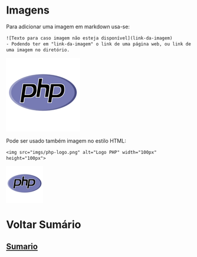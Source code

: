 # Imagens
Para adicionar uma imagem em markdown usa-se:

```
![Texto para caso imagem não esteja disponível](link-da-imagem)
- Podendo ter em "link-da-imagem" o link de uma página web, ou link de uma imagem no diretório.
```

![Logo PHP](imgs/php-logo.png)


Pode ser usado também imagem no estilo HTML:
```
<img src="imgs/php-logo.png" alt="Logo PHP" width="100px" height="100px">
```

<img src="imgs/php-logo.png" alt="Logo PHP" width="100px" height="100px">

# Voltar Sumário
## [Sumario](0-Sumario.md)
